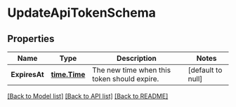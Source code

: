 # UpdateApiTokenSchema

## Properties
Name | Type | Description | Notes
------------ | ------------- | ------------- | -------------
**ExpiresAt** | [**time.Time**](time.Time.md) | The new time when this token should expire. | [default to null]

[[Back to Model list]](../README.md#documentation-for-models) [[Back to API list]](../README.md#documentation-for-api-endpoints) [[Back to README]](../README.md)

